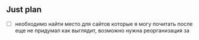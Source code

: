 ## Just plan
- [ ] необходимо найти место для сайтов которые я могу почитать после еще не придумал как выглядит, возможно нужна реорганизация за
